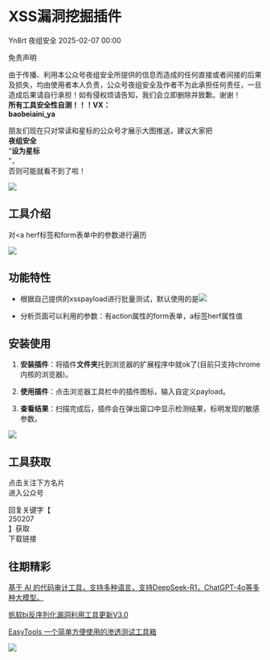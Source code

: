 #  XSS漏洞挖掘插件   
Yn8rt  夜组安全   2025-02-07 00:00  
  
免责声明  
  
由于传播、利用本公众号夜组安全所提供的信息而造成的任何直接或者间接的后果及损失，均由使用者本人负责，公众号夜组安全及作者不为此承担任何责任，一旦造成后果请自行承担！如有侵权烦请告知，我们会立即删除并致歉。谢谢！  
**所有工具安全性自测！！！VX：**  
**baobeiaini_ya**  
  
朋友们现在只对常读和星标的公众号才展示大图推送，建议大家把  
**夜组安全**  
“**设为星标**  
”，  
否则可能就看不到了啦！  
  
  
![](https://mmbiz.qpic.cn/sz_mmbiz_png/icZ1W9s2Jp2WrOMH4AFgkSfEFMOvvFuVKmDYdQjwJ9ekMm4jiasmWhBicHJngFY1USGOZfd3Xg4k3iamUOT5DcodvA/640?wx_fmt=png&from=appmsg "")  
  
## 工具介绍  
  
对<a herf标签和form表单中的参数进行遍历  
  
![](https://mmbiz.qpic.cn/sz_mmbiz_png/icZ1W9s2Jp2Wbia99suJTwSxpyFnhHiaDiczuvvud5jTjmj3Yz5jIm9SFD3h3ySPgNzcUNSLTB9WicjTCycCg95rNlg/640?wx_fmt=png&from=appmsg "")  
## 功能特性  
- 根据自己提供的xsspayload进行批量测试，默认使用的是<img src=x onerror=alert(1)>  
  
- 分析页面可以利用的参数：有action属性的form表单，a标签herf属性值  
  
## 安装使用  
1. **安装插件**：将插件**文件夹**托到浏览器的扩展程序中就ok了(目前只支持chrome内核的浏览器)。  
  
1. **使用插件**：点击浏览器工具栏中的插件图标，输入自定义payload。  
  
1. **查看结果**：扫描完成后，插件会在弹出窗口中显示检测结果，标明发现的敏感参数。  
  
![](https://mmbiz.qpic.cn/sz_mmbiz_png/icZ1W9s2Jp2Wbia99suJTwSxpyFnhHiaDiczibtVAylaoOw9OnTXataSVibSzvYNupaNXXW1qickuSDg58U4LUwCAcxsg/640?wx_fmt=png&from=appmsg "")  
  
  
## 工具获取  
  
  
  
点击关注下方名片  
进入公众号  
  
回复关键字【  
250207  
】获取  
下载链接  
  
  
## 往期精彩  
  
  
[ 基于 AI 的代码审计工具，支持多种语言，支持DeepSeek-R1，ChatGPT-4o等多种大模型。 ](http://mp.weixin.qq.com/s?__biz=Mzk0ODM0NDIxNQ==&mid=2247493447&idx=1&sn=1baee169a0cf7a31e6d1cce3172cd63d&chksm=c36ba3bff41c2aa98f834157dbd07fc52e8b16088594871f5aa66106508b64fac80d62b0f578&scene=21#wechat_redirect)  

						  
  
  
[ 帆软bi反序列化漏洞利用工具更新V3.0 ](http://mp.weixin.qq.com/s?__biz=Mzk0ODM0NDIxNQ==&mid=2247493428&idx=1&sn=47039c762156ca739f4badbe020d9d88&chksm=c36ba3ccf41c2adac8e1a7242b451e63dcaa82fed4dee7de3a44c6ba81c11c6c55c7c5931da9&scene=21#wechat_redirect)  

						  
  
  
[ EasyTools 一个简单方便使用的渗透测试工具箱 ](http://mp.weixin.qq.com/s?__biz=Mzk0ODM0NDIxNQ==&mid=2247493418&idx=1&sn=bbe71eaeb9b1bcc1ecca4c7739e669c7&chksm=c36ba3d2f41c2ac4cb3ec6f804456aa698daabe9579739c14da4131797434279d4f525ad3502&scene=21#wechat_redirect)  

						  
  
![](https://mmbiz.qpic.cn/mmbiz_png/OAmMqjhMehrtxRQaYnbrvafmXHe0AwWLr2mdZxcg9wia7gVTfBbpfT6kR2xkjzsZ6bTTu5YCbytuoshPcddfsNg/640?wx_fmt=other&wxfrom=5&wx_lazy=1&wx_co=1&random=0.8399406679299557&tp=webp "")  
  
